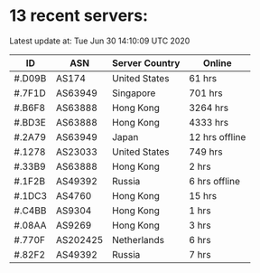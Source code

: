 # 13 recent servers:

Latest update at: Tue Jun 30 14:10:09 UTC 2020

| ID | ASN | Server Country | Online |
| -- | --- | -------------- | ------ |
| #.D09B | AS174 | United States | 61 hrs |
| #.7F1D | AS63949 | Singapore | 701 hrs |
| #.B6F8 | AS63888 | Hong Kong | 3264 hrs |
| #.BD3E | AS63888 | Hong Kong | 4333 hrs |
| #.2A79 | AS63949 | Japan | 12 hrs offline |
| #.1278 | AS23033 | United States | 749 hrs |
| #.33B9 | AS63888 | Hong Kong | 2 hrs |
| #.1F2B | AS49392 | Russia | 6 hrs offline |
| #.1DC3 | AS4760 | Hong Kong | 15 hrs |
| #.C4BB | AS9304 | Hong Kong | 1 hrs |
| #.08AA | AS9269 | Hong Kong | 3 hrs |
| #.770F | AS202425 | Netherlands | 6 hrs |
| #.82F2 | AS49392 | Russia | 7 hrs |

